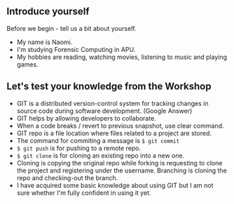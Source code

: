 ## Introduce yourself

Before we begin - tell us a bit about yourself.

- My name is Naomi.
- I'm studying Forensic Computing in APU.
- My hobbies are reading, watching movies, listening to music and playing games.

## Let's test your knowledge from the Workshop
- GIT is a distributed version-control system for tracking changes in source code during software development. (Google Answer)
- GIT helps by allowing developers to collaborate.
- When a code breaks / revert to previous snapshot, use clear command.
- GIT repo is a file location where files related to a project are stored.
- The command for commiting a message is `$ git commit`
- `$ git push` is for pushing to a remote repo.
- `$ git clone` is for cloning an existing repo into a new one.
- Cloning is copying the original repo while forking is requesting to clone the project and registering under the username. Branching is cloning the repo and checking-out the branch.
- I have acquired some basic knowledge about using GIT but I am not sure whether I'm fully confident in using it yet.